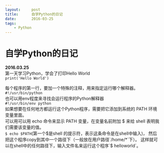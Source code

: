 ```yaml
---
layout:     post
title:      自学Python的日记
date:       2016-03-25
tags:
    - Python
---
```


# 自学Python的日记

**2016.03.25**  
第一天学习Python，学会了打印Hello World  
`print('Hello World')`  

每个程序的第一行，要加一个特殊的注释，用来指定运行哪个解释器。  
`#!/usr/bin/python`  
也可以用env程度来寻找会运行程序的Python解释器  
`#!/usr/bin/env python`  
如果想要在任何地方都运行这个Python程序，需要把它添加到系统的 PATH 环境变量里面。  
可以用可以用 echo 命令来显示 PATH 变量，在变量名前附加 $ 来给 shell 表明我们需要该变量的值。  
`$ echo $PATH`(第一个$是shell 的提示符，表示这条命令是在shell中输入)，  
然后把这个程序copy到其中一个路径下（一般放在用户路径`/home/*`下）。  
这样就可以在shell中的任何路径下，输入文件名来运行这个程序`$ helloworld`。  
